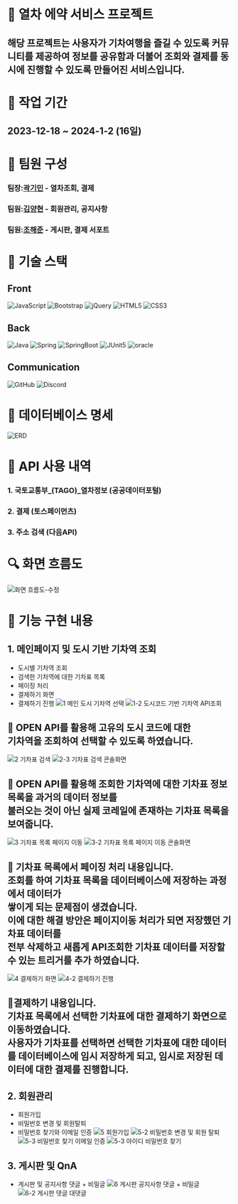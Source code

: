# 🚉 열차 에약 서비스 프로젝트
  ## 해당 프로젝트는 사용자가 기차여행을 즐길 수 있도록 커뮤니티를 제공하여 정보를 공유함과 더불어 조회와 결제를 동시에 진행할 수 있도록 만들어진 서비스입니다.
# 📆 작업 기간
## 2023-12-18 ~ 2024-1-2 (16일)
# 👷 팀원 구성
### 팀장:[곽기민](https://github.com/kminimini) - 열차조회, 결제
### 팀원:[김양현](https://github.com/rladidgus) - 회원관리, 공지사항
### 팀원:[조해준](https://github.com/ChoHaeJun) - 게시판, 결제 서포트
# 🔧 기술 스택
## Front 
<div>
 <img alt="JavaScript" src="https://img.shields.io/badge/javascript-%23323330.svg?style=for-the-badge&logo=javascript&logoColor=%23F7DF1E"/>
 <img alt="Bootstrap" src="https://img.shields.io/badge/bootstrap-%23563D7C.svg?style=for-the-badge&logo=bootstrap&logoColor=white"/>
 <img alt="jQuery" src="https://img.shields.io/badge/jquery-%230769AD.svg?style=for-the-badge&logo=jquery&logoColor=white"/>
 <img alt="HTML5" src="https://img.shields.io/badge/html5-%23E34F26.svg?style=for-the-badge&logo=html5&logoColor=white"/>
 <img alt="CSS3" src="https://img.shields.io/badge/CSS3-1572B6?style=for-the-badge&logo=CSS3&logoColor=white"/>
</div>

## Back
<div>
 <img alt="Java" src="https://img.shields.io/badge/java-%23ED8B00.svg?style=for-the-badge&logo=java&logoColor=white"/>
 <img alt="Spring" src="https://img.shields.io/badge/spring-%236DB33F.svg?style=for-the-badge&logo=spring&logoColor=white"/>
 <img alt="SpringBoot" src="https://img.shields.io/badge/springboot-6DB33F?style=for-the-badge&logo=springboot&logoColor=white"/>
 <img alt="JUnit5" src="https://img.shields.io/badge/JUnit5-25A162?style=for-the-badge&logo=mysql&logoColor=white"/>
 <img alt="oracle" src="https://img.shields.io/badge/oracle-4479A1?style=for-the-badge&logo=oracle&logoColor=red"/>
</div>
 
## Communication
<div>
 <img alt="GitHub" src="https://img.shields.io/badge/github-%23121011.svg?style=for-the-badge&logo=github&logoColor=white"/>   
 <img alt="Discord" src="https://img.shields.io/badge/Discord-%237289DA.svg?style=for-the-badge&logo=discord&logoColor=white"/>
</div>

# 🔐 데이터베이스 명세
![ERD](https://github.com/kminimini/CocoT/assets/138873285/564e0dac-d911-4fa5-842e-59f0066c34a4)
# 📃 API 사용 내역

### 1. 국토교통부_(TAGO)_열차정보 (공공데이터포털)

### 2. 결제 (토스페이먼츠)

### 3. 주소 검색 (다음API)

# 🔍 화면 흐름도
![화면 흐름도-수정](https://github.com/kminimini/CocoT/assets/138873285/c5c4fe94-9462-4b65-a337-afe79b69ee2f)
# 📑 기능 구현 내용
## 1. 메인페이지 및 도시 기반 기차역 조회
  * 도시별 기차역 조회
  * 검색한 기차역에 대한 기차표 목록
  * 페이징 처리
  * 결제하기 화면
  * 결제하기 진행
![1 메인 도시 기차역 선택](https://github.com/kminimini/CocoT/assets/138873285/648024d7-731d-4c40-9add-533d55f710a0)
![1-2 도시코드 기반 기차역 API조회](https://github.com/kminimini/CocoT/assets/138873285/a0836db8-bf24-4a0c-a20e-0cd5e9cb798c)</br>
## 🚧 OPEN API를 활용해 고유의 도시 코드에 대한 </br>기차역을 조회하여 선택할 수 있도록 하였습니다.
![2 기차표 검색](https://github.com/kminimini/CocoT/assets/138873285/2a5b19d5-8bee-48af-9017-537967540b33)
![2-3 기차표 검색 콘솔화면 ](https://github.com/kminimini/CocoT/assets/138873285/46623928-c136-4095-b801-bcd42ea63590)</br>
## 🚧 OPEN API를 활용해 조회한 기차역에 대한 기차표 정보 목록을 과거의 데이터 정보를 </br>불러오는 것이 아닌 실제 코레일에 존재하는 기차표 목록을 보여줍니다.
![3 기차표 목록 페이지 이동](https://github.com/kminimini/CocoT/assets/138873285/e156e420-dff3-4511-8720-33bff3961710)
![3-2  기차표 목록 페이지 이동 콘솔화면](https://github.com/kminimini/CocoT/assets/138873285/1f750ba0-9c61-4aa8-9218-e7b4962a08ab)
## 🚧 기차표 목록에서 페이징 처리 내용입니다. </br>조회를 하여 기차표 목록을 데이터베이스에 저장하는 과정에서 데이터가 </br>쌓이게 되는 문제점이 생겼습니다.</br>이에 대한 해결 방안은 페이지이동 처리가 되면 저장했던 기차표 데이터를 </br>전부 삭제하고 새롭게 API조회한 기차표 데이터를 저장할수 있는 트리거를 추가 하였습니다.
![4 결제하기 화면](https://github.com/kminimini/CocoT/assets/138873285/51806383-79ef-4dce-9a80-249d98695e3c)
![4-2 결제하기 진행](https://github.com/kminimini/CocoT/assets/138873285/c84d1038-522b-44e0-9045-06d9b558c077)
## 🚧결제하기 내용입니다. </br>기차표 목록에서 선택한 기차표에 대한 결제하기 화면으로 이동하였습니다.</br> 사용자가 기차표를 선택하면 선택한 기차표에 대한 데이터를 데이터베이스에 임시 저장하게 되고, 임시로 저장된 데이터에 대한 결제를 진행합니다.
## 2. 회원관리
  * 회원가입
  * 비밀번호 변경 및 회원탈퇴
  * 비밀번호 찾기와 이메일 인증
![5  회원가입](https://github.com/kminimini/CocoT/assets/138873285/175da7f2-f6e8-45a0-916c-14bee224c953)
![5-2 비밀번호 변경 및 회원 탈퇴](https://github.com/kminimini/CocoT/assets/138873285/7cf2900b-0f89-4bd3-b2df-260a4bedd5c8)
![5-3  비밀번호 찾기 이메일 인증](https://github.com/kminimini/CocoT/assets/138873285/d08daf9b-1589-41df-b58f-8a2974ae7f20)
![5-3  아이디 비밀번호 찾기](https://github.com/kminimini/CocoT/assets/138873285/e6fd8bc1-b8ad-41a4-8136-1f94a06baff5)
## 3. 게시판 및 QnA
  * 게시판 및 공지사항 댓글 + 비밀글
![6  게시판 공지사항 댓글 + 비밀글](https://github.com/kminimini/CocoT/assets/138873285/82f5d1f8-604d-4167-88df-623134ec801f)
![6-2  게시판 댓글 대댓글](https://github.com/kminimini/CocoT/assets/138873285/ea41d8ee-8686-49ca-83ed-2c6b17c01715)

